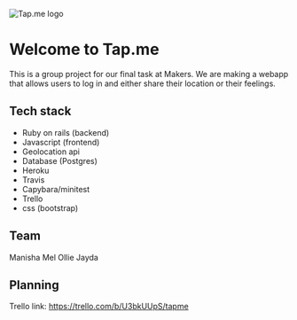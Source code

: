 ![Tap.me logo](/Users/student/coding/week_11/tap.me/app/assets/images/tap_me_logo.png)

Welcome to Tap.me
==========

This is a group project for our final task at Makers. We are making a webapp that allows users to log in and either share their location or their feelings.

Tech stack
------

- Ruby on rails (backend)
- Javascript (frontend)
- Geolocation api
- Database (Postgres)
- Heroku
- Travis
- Capybara/minitest
- Trello
- css (bootstrap)


Team
----

Manisha
Mel
Ollie
Jayda


Planning
------

Trello link:
https://trello.com/b/U3bkUUpS/tapme
